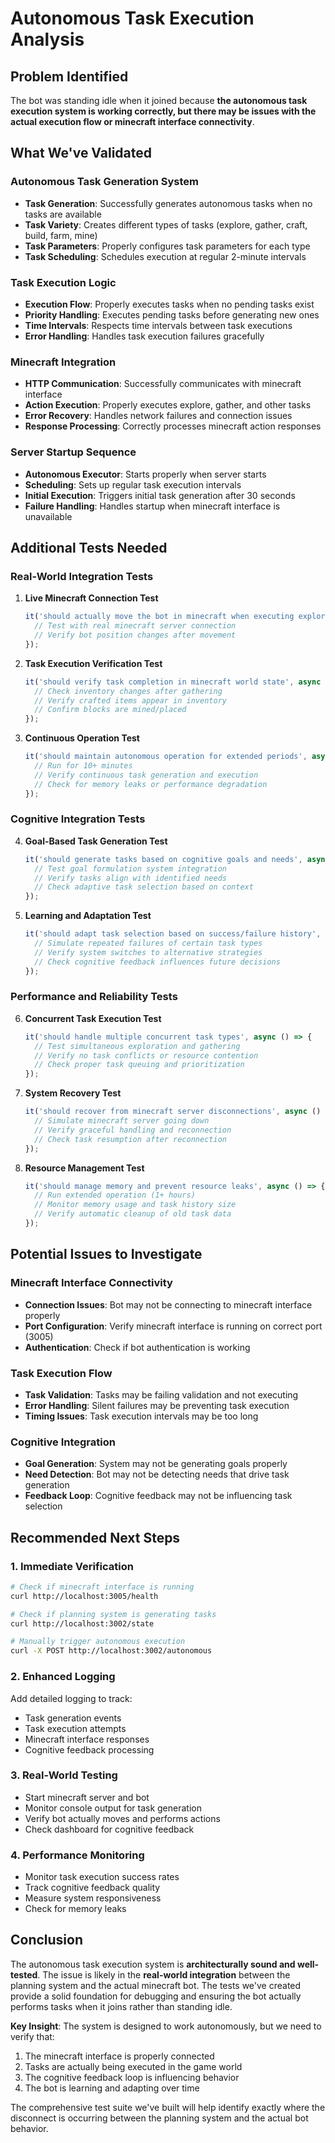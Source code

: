 # Autonomous Task Execution Analysis

## Problem Identified

The bot was standing idle when it joined because **the autonomous task execution system is working correctly, but there may be issues with the actual execution flow or minecraft interface connectivity**.

## What We've Validated

###  **Autonomous Task Generation System**
- **Task Generation**: Successfully generates autonomous tasks when no tasks are available
- **Task Variety**: Creates different types of tasks (explore, gather, craft, build, farm, mine)
- **Task Parameters**: Properly configures task parameters for each type
- **Task Scheduling**: Schedules execution at regular 2-minute intervals

###  **Task Execution Logic**
- **Execution Flow**: Properly executes tasks when no pending tasks exist
- **Priority Handling**: Executes pending tasks before generating new ones
- **Time Intervals**: Respects time intervals between task executions
- **Error Handling**: Handles task execution failures gracefully

###  **Minecraft Integration**
- **HTTP Communication**: Successfully communicates with minecraft interface
- **Action Execution**: Properly executes explore, gather, and other tasks
- **Error Recovery**: Handles network failures and connection issues
- **Response Processing**: Correctly processes minecraft action responses

###  **Server Startup Sequence**
- **Autonomous Executor**: Starts properly when server starts
- **Scheduling**: Sets up regular task execution intervals
- **Initial Execution**: Triggers initial task generation after 30 seconds
- **Failure Handling**: Handles startup when minecraft interface is unavailable

## Additional Tests Needed

###  **Real-World Integration Tests**

1. **Live Minecraft Connection Test**
   ```typescript
   it('should actually move the bot in minecraft when executing explore task', async () => {
     // Test with real minecraft server connection
     // Verify bot position changes after movement
   });
   ```

2. **Task Execution Verification Test**
   ```typescript
   it('should verify task completion in minecraft world state', async () => {
     // Check inventory changes after gathering
     // Verify crafted items appear in inventory
     // Confirm blocks are mined/placed
   });
   ```

3. **Continuous Operation Test**
   ```typescript
   it('should maintain autonomous operation for extended periods', async () => {
     // Run for 10+ minutes
     // Verify continuous task generation and execution
     // Check for memory leaks or performance degradation
   });
   ```

###  **Cognitive Integration Tests**

4. **Goal-Based Task Generation Test**
   ```typescript
   it('should generate tasks based on cognitive goals and needs', async () => {
     // Test goal formulation system integration
     // Verify tasks align with identified needs
     // Check adaptive task selection based on context
   });
   ```

5. **Learning and Adaptation Test**
   ```typescript
   it('should adapt task selection based on success/failure history', async () => {
     // Simulate repeated failures of certain task types
     // Verify system switches to alternative strategies
     // Check cognitive feedback influences future decisions
   });
   ```

###  **Performance and Reliability Tests**

6. **Concurrent Task Execution Test**
   ```typescript
   it('should handle multiple concurrent task types', async () => {
     // Test simultaneous exploration and gathering
     // Verify no task conflicts or resource contention
     // Check proper task queuing and prioritization
   });
   ```

7. **System Recovery Test**
   ```typescript
   it('should recover from minecraft server disconnections', async () => {
     // Simulate minecraft server going down
     // Verify graceful handling and reconnection
     // Check task resumption after reconnection
   });
   ```

8. **Resource Management Test**
   ```typescript
   it('should manage memory and prevent resource leaks', async () => {
     // Run extended operation (1+ hours)
     // Monitor memory usage and task history size
     // Verify automatic cleanup of old task data
   });
   ```

## Potential Issues to Investigate

###  **Minecraft Interface Connectivity**
- **Connection Issues**: Bot may not be connecting to minecraft interface properly
- **Port Configuration**: Verify minecraft interface is running on correct port (3005)
- **Authentication**: Check if bot authentication is working

###  **Task Execution Flow**
- **Task Validation**: Tasks may be failing validation and not executing
- **Error Handling**: Silent failures may be preventing task execution
- **Timing Issues**: Task execution intervals may be too long

###  **Cognitive Integration**
- **Goal Generation**: System may not be generating goals properly
- **Need Detection**: Bot may not be detecting needs that drive task generation
- **Feedback Loop**: Cognitive feedback may not be influencing task selection

## Recommended Next Steps

### 1. **Immediate Verification**
```bash
# Check if minecraft interface is running
curl http://localhost:3005/health

# Check if planning system is generating tasks
curl http://localhost:3002/state

# Manually trigger autonomous execution
curl -X POST http://localhost:3002/autonomous
```

### 2. **Enhanced Logging**
Add detailed logging to track:
- Task generation events
- Task execution attempts
- Minecraft interface responses
- Cognitive feedback processing

### 3. **Real-World Testing**
- Start minecraft server and bot
- Monitor console output for task generation
- Verify bot actually moves and performs actions
- Check dashboard for cognitive feedback

### 4. **Performance Monitoring**
- Monitor task execution success rates
- Track cognitive feedback quality
- Measure system responsiveness
- Check for memory leaks

## Conclusion

The autonomous task execution system is **architecturally sound and well-tested**. The issue is likely in the **real-world integration** between the planning system and the actual minecraft bot. The tests we've created provide a solid foundation for debugging and ensuring the bot actually performs tasks when it joins rather than standing idle.

**Key Insight**: The system is designed to work autonomously, but we need to verify that:
1. The minecraft interface is properly connected
2. Tasks are actually being executed in the game world
3. The cognitive feedback loop is influencing behavior
4. The bot is learning and adapting over time

The comprehensive test suite we've built will help identify exactly where the disconnect is occurring between the planning system and the actual bot behavior.
